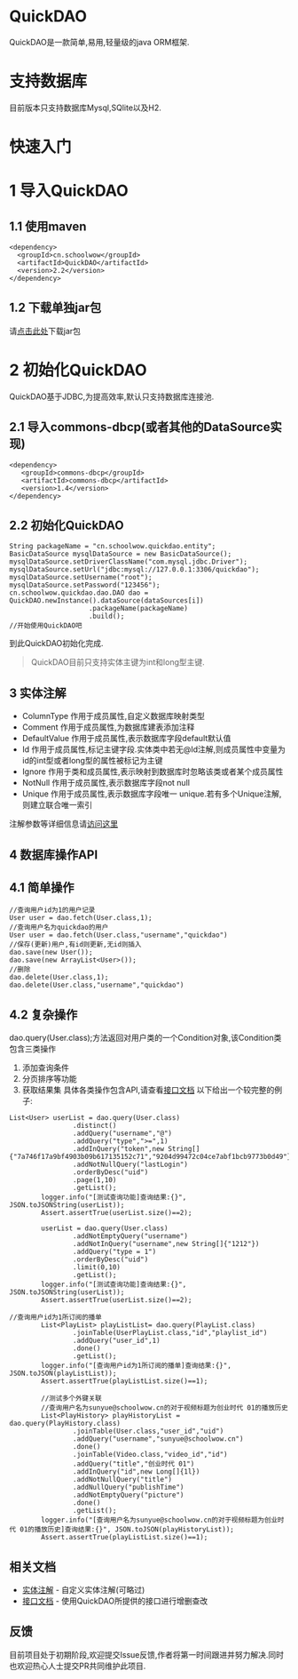 # QuickDAO
QuickDAO是一款简单,易用,轻量级的java ORM框架.

# 支持数据库
目前版本只支持数据库Mysql,SQlite以及H2.

# 快速入门
# 1 导入QuickDAO
## 1.1 使用maven
```
<dependency>
  <groupId>cn.schoolwow</groupId>
  <artifactId>QuickDAO</artifactId>
  <version>2.2</version>
</dependency>
```
## 1.2 下载单独jar包
请[点击此处](https://oss.sonatype.org/service/local/artifact/maven/redirect?r=releases&g=cn.schoolwow&a=QuickDAO&v=2.2&e=jar)下载jar包

# 2 初始化QuickDAO
QuickDAO基于JDBC,为提高效率,默认只支持数据库连接池.
## 2.1 导入commons-dbcp(或者其他的DataSource实现)
```
<dependency>
   <groupId>commons-dbcp</groupId>
   <artifactId>commons-dbcp</artifactId>
   <version>1.4</version>
</dependency>
```

## 2.2 初始化QuickDAO
```
String packageName = "cn.schoolwow.quickdao.entity";
BasicDataSource mysqlDataSource = new BasicDataSource();
mysqlDataSource.setDriverClassName("com.mysql.jdbc.Driver");
mysqlDataSource.setUrl("jdbc:mysql://127.0.0.1:3306/quickdao");
mysqlDataSource.setUsername("root");
mysqlDataSource.setPassword("123456");
cn.schoolwow.quickdao.dao.DAO dao = QuickDAO.newInstance().dataSource(dataSources[i])
                    .packageName(packageName)
                    .build();
//开始使用QuickDAO吧
```

到此QuickDAO初始化完成. 

> QuickDAO目前只支持实体主键为int和long型主键.

## 3 实体注解

* ColumnType 作用于成员属性,自定义数据库映射类型
* Comment 作用于成员属性,为数据库建表添加注释
* DefaultValue 作用于成员属性,表示数据库字段default默认值
* Id 作用于成员属性,标记主键字段.实体类中若无@Id注解,则成员属性中变量为id的int型或者long型的属性被标记为主键
* Ignore 作用于类和成员属性,表示映射到数据库时忽略该类或者某个成员属性
* NotNull 作用于成员属性,表示数据库字段not null
* Unique 作用于成员属性,表示数据库字段唯一 unique.若有多个Unique注解,则建立联合唯一索引

注解参数等详细信息请[访问这里](https://github.com/sunyue1380/QuickDAO/wiki/%E5%AE%9E%E4%BD%93%E6%B3%A8%E8%A7%A3)

## 4 数据库操作API
## 4.1  简单操作
```
//查询用户id为1的用户记录
User user = dao.fetch(User.class,1);
//查询用户名为quickdao的用户
User user = dao.fetch(User.class,"username","quickdao")
//保存(更新)用户,有id则更新,无id则插入
dao.save(new User());
dao.save(new ArrayList<User>());
//删除
dao.delete(User.class,1);
dao.delete(User.class,"username","quickdao")
```

## 4.2 复杂操作
dao.query(User.class);方法返回对用户类的一个Condition对象,该Condition类包含三类操作
1. 添加查询条件
2. 分页排序等功能
3. 获取结果集
具体各类操作包含API,请查看[接口文档](https://github.com/sunyue1380/QuickDAO/wiki/%E6%8E%A5%E5%8F%A3%E6%96%87%E6%A1%A3)
以下给出一个较完整的例子: 
```
List<User> userList = dao.query(User.class)
                .distinct()
                .addQuery("username","@")
                .addQuery("type",">=",1)
                .addInQuery("token",new String[]{"7a746f17a9bf4903b09b617135152c71","9204d99472c04ce7abf1bcb9773b0d49"})
                .addNotNullQuery("lastLogin")
                .orderByDesc("uid")
                .page(1,10)
                .getList();
        logger.info("[测试查询功能]查询结果:{}", JSON.toJSONString(userList));
        Assert.assertTrue(userList.size()==2);

        userList = dao.query(User.class)
                .addNotEmptyQuery("username")
                .addNotInQuery("username",new String[]{"1212"})
                .addQuery("type = 1")
                .orderByDesc("uid")
                .limit(0,10)
                .getList();
        logger.info("[测试查询功能]查询结果:{}", JSON.toJSONString(userList));
        Assert.assertTrue(userList.size()==2);
```

```
//查询用户id为1所订阅的播单
        List<PlayList> playListList= dao.query(PlayList.class)
                .joinTable(UserPlayList.class,"id","playlist_id")
                .addQuery("user_id",1)
                .done()
                .getList();
        logger.info("[查询用户id为1所订阅的播单]查询结果:{}", JSON.toJSON(playListList));
        Assert.assertTrue(playListList.size()==1);

        //测试多个外键关联
        //查询用户名为sunyue@schoolwow.cn的对于视频标题为创业时代 01的播放历史
        List<PlayHistory> playHistoryList = dao.query(PlayHistory.class)
                .joinTable(User.class,"user_id","uid")
                .addQuery("username","sunyue@schoolwow.cn")
                .done()
                .joinTable(Video.class,"video_id","id")
                .addQuery("title","创业时代 01")
                .addInQuery("id",new Long[]{1l})
                .addNotNullQuery("title")
                .addNullQuery("publishTime")
                .addNotEmptyQuery("picture")
                .done()
                .getList();
        logger.info("[查询用户名为sunyue@schoolwow.cn的对于视频标题为创业时代 01的播放历史]查询结果:{}", JSON.toJSON(playHistoryList));
        Assert.assertTrue(playListList.size()==1);
```

## 相关文档

* [实体注解](https://github.com/sunyue1380/QuickDAO/wiki/%E5%AE%9E%E4%BD%93%E6%B3%A8%E8%A7%A3) - 自定义实体注解(可略过)
* [接口文档](https://github.com/sunyue1380/QuickDAO/wiki/%E6%8E%A5%E5%8F%A3%E6%96%87%E6%A1%A3) - 使用QuickDAO所提供的接口进行增删查改

## 反馈
目前项目处于初期阶段,欢迎提交Issue反馈,作者将第一时间跟进并努力解决.同时也欢迎热心人士提交PR共同维护此项目.